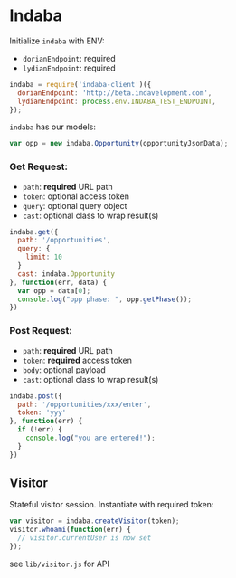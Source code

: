 # Indaba

Initialize `indaba` with ENV:

* `dorianEndpoint`: required
* `lydianEndpoint`: required

```js
indaba = require('indaba-client')({
  dorianEndpoint: 'http://beta.indavelopment.com',
  lydianEndpoint: process.env.INDABA_TEST_ENDPOINT,
});
```

`indaba` has our models:

```js
var opp = new indaba.Opportunity(opportunityJsonData);
```



### Get Request:

* `path`: **required** URL path
* `token`: optional access token
* `query`: optional query object
* `cast`: optional class to wrap result(s)

```js
indaba.get({
  path: '/opportunities',
  query: {
    limit: 10
  }
  cast: indaba.Opportunity
}, function(err, data) {
  var opp = data[0];
  console.log("opp phase: ", opp.getPhase());
})
```


### Post Request:

* `path`: **required** URL path
* `token`: **required** access token
* `body`: optional payload
* `cast`: optional class to wrap result(s)


```js
indaba.post({
  path: '/opportunities/xxx/enter',
  token: 'yyy'
}, function(err) {
  if (!err) {
    console.log("you are entered!");
  }
})
```


## Visitor

Stateful visitor session.  Instantiate with required token:

```js
var visitor = indaba.createVisitor(token);
visitor.whoami(function(err) {
  // visitor.currentUser is now set
});
```

see `lib/visitor.js` for API
